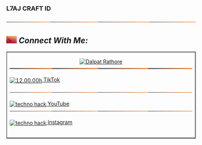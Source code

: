 <h3>L7AJ CRAFT ID</h3>

<img align="center" alt="line" src="https://github.com/DalpatRathore/dalpatrathore/blob/main/assets/images/line-2.svg">

<h2><img width="28" src="https://github.com/DalpatRathore/dalpatrathore/blob/main/assets/icons/icon-contact.png" /><i> Connect With Me:</i></h2>

<table border="1">
  <tr>
    <td>
      <table border="0">

  <p align="center">
    <a href="https://l7aj-craft-id.vercel.app/">
      <img alt="Dalpat Rathore" width="75" src="https://l.top4top.io/p_3056965410.png" />
      <img align="center" alt="line" src="https://github.com/DalpatRathore/dalpatrathore/blob/main/assets/images/line-2.svg">
    </a>
    
<a
  href="https://www.tiktok.com/@l7aj..1m?_t=8pUwTEC1T1S&_r=1" target="blank"><img align="center" src="https://github.com/TH-HACK/TH1/blob/main/tiktok-square-color-icon.svg" alt="12.00.00h" height="30" width="40" />
  <h>TikTok</h>
  
<img align="center" alt="line" src="https://github.com/DalpatRathore/dalpatrathore/blob/main/assets/images/line-2.svg">
    
  

<a href="https://www.youtube.com/c/techno hack" target="blank"><img align="center" src="https://raw.githubusercontent.com/rahuldkjain/github-profile-readme-generator/master/src/images/icons/Social/youtube.svg" alt="techno hack" height="30" width="40" />
<h>YouTube</h>
</a>
<img align="center" alt="line" src="https://github.com/DalpatRathore/dalpatrathore/blob/main/assets/images/line-2.svg">
    
  
<a href="https://instagram.com/mx.fo hack" target="blank"><img align="center" src="https://raw.githubusercontent.com/rahuldkjain/github-profile-readme-generator/master/src/images/icons/Social/instagram.svg" alt="techno hack" height="30" width="40" />
<h>Instagram</h>
</p>
<!-- <img align="center" alt="line" 
